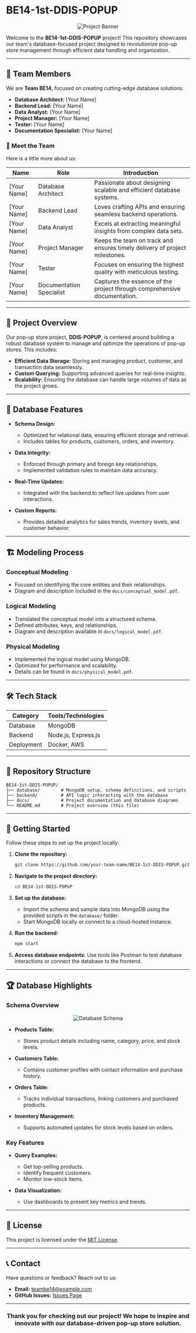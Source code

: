 # BE14-1st-DDIS-POPUP

<div align="center">
  <img src="https://via.placeholder.com/800x200.png?text=BE14-1st-DDIS-POPUP" alt="Project Banner" />
</div>

Welcome to the **BE14-1st-DDIS-POPUP** project! This repository showcases our team's database-focused project designed to revolutionize pop-up store management through efficient data handling and organization.

---

## 🤝 Team Members

We are **Team BE14**, focused on creating cutting-edge database solutions:

- **Database Architect:** [Your Name]  
- **Backend Lead:** [Your Name]  
- **Data Analyst:** [Your Name]  
- **Project Manager:** [Your Name]  
- **Tester:** [Your Name]  
- **Documentation Specialist:** [Your Name]  

### 👥 Meet the Team

Here is a little more about us:

| Name              | Role                  | Introduction                                                                 |
|-------------------|-----------------------|-----------------------------------------------------------------------------|
| [Your Name]       | Database Architect    | Passionate about designing scalable and efficient database systems.        |
| [Your Name]       | Backend Lead          | Loves crafting APIs and ensuring seamless backend operations.              |
| [Your Name]       | Data Analyst          | Excels at extracting meaningful insights from complex data sets.           |
| [Your Name]       | Project Manager       | Keeps the team on track and ensures timely delivery of project milestones. |
| [Your Name]       | Tester                | Focuses on ensuring the highest quality with meticulous testing.           |
| [Your Name]       | Documentation Specialist | Captures the essence of the project through comprehensive documentation.   |

---

## 🎯 Project Overview

Our pop-up store project, **DDIS-POPUP**, is centered around building a robust database system to manage and optimize the operations of pop-up stores. This includes:

- **Efficient Data Storage:** Storing and managing product, customer, and transaction data seamlessly.
- **Custom Querying:** Supporting advanced queries for real-time insights.
- **Scalability:** Ensuring the database can handle large volumes of data as the project grows.

---

## 🚀 Database Features

- **Schema Design:**
  - Optimized for relational data, ensuring efficient storage and retrieval.
  - Includes tables for products, customers, orders, and inventory.

- **Data Integrity:**
  - Enforced through primary and foreign key relationships.
  - Implemented validation rules to maintain data accuracy.

- **Real-Time Updates:**
  - Integrated with the backend to reflect live updates from user interactions.

- **Custom Reports:**
  - Provides detailed analytics for sales trends, inventory levels, and customer behavior.

---

## 🏗️ Modeling Process

### Conceptual Modeling

- Focused on identifying the core entities and their relationships.
- Diagram and description included in the `docs/conceptual_model.pdf`.

### Logical Modeling

- Translated the conceptual model into a structured schema.
- Defined attributes, keys, and relationships.
- Diagram and description available in `docs/logical_model.pdf`.

### Physical Modeling

- Implemented the logical model using MongoDB.
- Optimized for performance and scalability.
- Details can be found in `docs/physical_model.pdf`.

---

## 🛠️ Tech Stack

| Category   | Tools/Technologies |
|------------|--------------------|
| Database   | MongoDB            |
| Backend    | Node.js, Express.js|
| Deployment | Docker, AWS        |

---

## 📂 Repository Structure

```plaintext
BE14-1st-DDIS-POPUP/
├── database/        # MongoDB setup, schema definitions, and scripts
├── backend/         # API logic interacting with the database
├── docs/            # Project documentation and database diagrams
└── README.md        # Project overview (this file)
```

---

## 🌟 Getting Started

Follow these steps to set up the project locally:

1. **Clone the repository:**
   ```bash
   git clone https://github.com/your-team-name/BE14-1st-DDIS-POPUP.git
   ```

2. **Navigate to the project directory:**
   ```bash
   cd BE14-1st-DDIS-POPUP
   ```

3. **Set up the database:**
   - Import the schema and sample data into MongoDB using the provided scripts in the `database/` folder.
   - Start MongoDB locally or connect to a cloud-hosted instance.

4. **Run the backend:**
   ```bash
   npm start
   ```

5. **Access database endpoints:**
   Use tools like Postman to test database interactions or connect the database to the frontend.

---

## 🏆 Database Highlights

### Schema Overview

<div align="center">
  <img src="https://via.placeholder.com/600x400.png?text=Database+Schema+Diagram" alt="Database Schema" />
</div>

- **Products Table:**
  - Stores product details including name, category, price, and stock levels.

- **Customers Table:**
  - Contains customer profiles with contact information and purchase history.

- **Orders Table:**
  - Tracks individual transactions, linking customers and purchased products.

- **Inventory Management:**
  - Supports automated updates for stock levels based on orders.

### Key Features

- **Query Examples:**
  - Get top-selling products.
  - Identify frequent customers.
  - Monitor low-stock items.

- **Data Visualization:**
  - Use dashboards to present key metrics and trends.

---

## 📜 License

This project is licensed under the [MIT License](LICENSE).

---

## 📞 Contact

Have questions or feedback? Reach out to us:

- **Email:** teambe14@example.com
- **GitHub Issues:** [Issues Page](https://github.com/your-team-name/BE14-1st-DDIS-POPUP/issues)

---

<div align="center">
  <h3>Thank you for checking out our project! We hope to inspire and innovate with our database-driven pop-up store solution.</h3>
</div>
